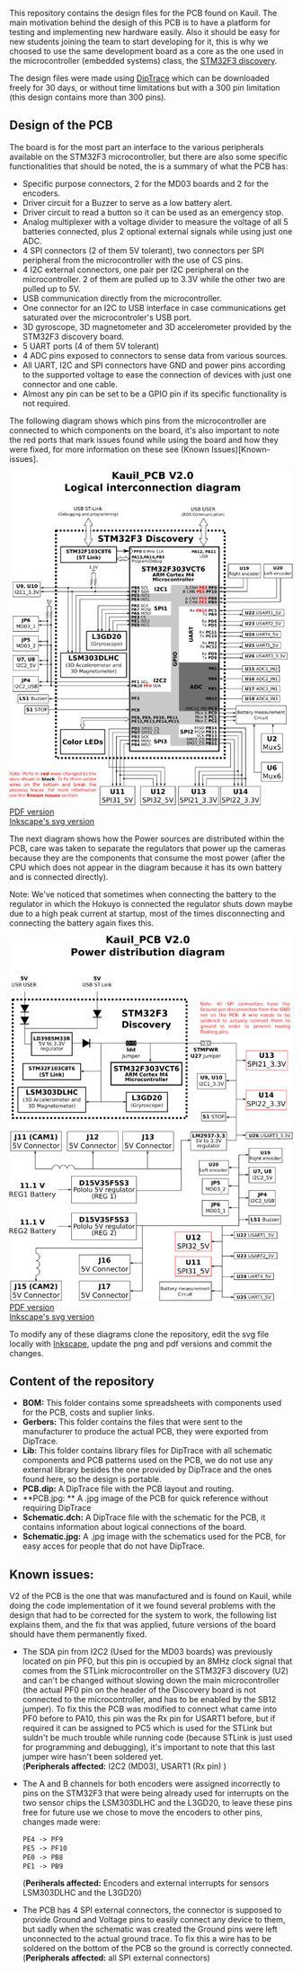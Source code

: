 This repository contains the design files for the PCB found on Kauil. The main motivation behind the desigh of this PCB is to have a platform for testing and implementing new hardware easily. Also it should be easy for new students joining the team to start developing for it, this is why we choosed to use the same development board as a core as the one used in the microcontroller (embedded systems) class, the [STM32F3 discovery](http://www.st.com/web/catalog/tools/FM116/SC959/SS1532/PF254044).

The design files were made using [DipTrace](http://diptrace.com/) which can be downloaded freely for 30 days, or without time limitations but with a 300 pin limitation (this design contains more than 300 pins).

## Design of the PCB

The board is for the most part an interface to the various peripherals available on the STM32F3 microcontroller,
but there are also some specific functionalities that should be noted, the is a summary of what the PCB has:

+ Specific purpose connectors, 2 for the MD03 boards and 2 for the encoders. 
+ Driver circuit for a Buzzer to serve as a low battery alert.
+ Driver circuit to read a button so it can be used as an emergency stop. 
+ Analog multiplexer with a voltage divider to measure the voltage of all 5 batteries connected, plus 2 optional
  external signals while using just one ADC.
+ 4 SPI connectors (2 of them 5V tolerant), two connectors per SPI peripheral from the microcontroller with the
  use of CS pins.
+ 4 I2C external connectors, one pair per I2C peripheral on the microcontroller. 2 of them are pulled up to 3.3V
  while the other two are pulled up to 5V.
+ USB communication directly from the microcontroller.
+ One connector for an I2C to USB interface in case communications get saturated over the microcontroler's USB 
  port.
+ 3D gyroscope, 3D magnetometer and 3D accelerometer provided by the STM32F3 discovery board.
+ 5 UART ports (4 of them 5V tolerant)
+ 4 ADC pins exposed to connectors to sense data from various sources.
+ All UART, I2C and SPI connectors have GND and power pins according to the supported voltage to ease the 
  connection of devices with just one connector and one cable.
+ Almost any pin can be set to be a GPIO pin if its specific functionality is not required.

The following diagram shows which pins from the microcontroller are connected to which components on the board,
it's also important to note the red ports that mark issues found while using the board and how they were fixed,
for more information on these see (Known Issues)[Known-issues].

![Logic diagram](images/logicalDiagram.png)  
[PDF version](images/logicalDiagram.pdf)  
[Inkscape's svg version](images/logicalDiagram.svg)

The next diagram shows how the Power sources are distributed within the PCB, care was taken to separate the
regulators that power up the cameras because they are the components that consume the most power (after the CPU
which does not appear in the diagram because it has its own battery and is connected directly).

Note: We've noticed that sometimes when connecting the battery to the regulator in which the Hokuyo is connected 
the regulator shuts down maybe due to a high peak current at startup, most of the times disconnecting and
connecting the battery again fixes this.

![Power distribution](images/powerDistribution.png)  
[PDF version](images/powerDistribution.pdf)  
[Inkscape's svg version](images/powerDistribution.svg)

To modify any of these diagrams clone the repository, edit the svg file locally with
[Inkscape](https://inkscape.org/), update the png and pdf versions and commit the changes.

## Content of the repository

+ **BOM:** This folder contains some spreadsheets with components used for the PCB, costs and suplier links.
+ **Gerbers:** This folder contains the files that were sent to the manufacturer to produce the actual PCB, they were exported from DipTrace.
+ **Lib:** This folder contains library files for DipTrace with all schematic components and PCB patterns used on the PCB, we do not use any external library besides the one provided by DipTrace and the ones found here, so the design is portable.
+ **PCB.dip:** A DipTrace file with the PCB layout and routing.
+ **PCB.jpg: ** A .jpg image of the PCB for quick reference without requiring DipTrace
+ **Schematic.dch:** A DipTrace file with the schematic for the PCB, it contains information about logical connections of the board.
+ **Schematic.jpg:** A .jpg image with the schematics used for the PCB, for easy acces for people that do not have DipTrace.

## Known issues:

V2 of the PCB is the one that was manufactured and is found on Kauil, while doing the code implementation of it we found several problems with the design that had to be corrected for the system to work, the following list explains them, and the fix that was applied, future versions of the board should have them permanently fixed.

* The SDA pin from I2C2 (Used for the MD03 boards) was previously located
  on pin PF0, but this pin is occupied by an 8MHz clock signal that comes
  from the STLink microcontroller on the STM32F3 discovery (U2) and can't
  be changed without slowing down the main microcontroller (the actual
  PF0 pin on the header of the Discovery board is not connected to the 
  microcontroller, and has to be enabled by the SB12 jumper). To fix this 
  the PCB was modified to connect what came into PF0 before to PA10, this 
  pin was the Rx pin for USART1 before, but if required it can be assigned 
  to PC5 which is used for the STLink but suldn't be much trouble while 
  running code (because STLink is just used for programming and debugging), 
  it's important to note that this last jumper wire hasn't been soldered yet.  
  (**Peripherals affected:** I2C2 (MD03), USART1 (Rx pin) )

* The A and B channels for both encoders were assigned incorrectly to pins
  on the STM32F3 that were being already used for interrupts on the two
  sensor chips the LSM303DLHC and the L3GD20, to leave these pins free 
  for future use we chose to move the encoders to other pins, changes made
  were:

      PE4 -> PF9
      PE5 -> PF10
      PE0 -> PB8
      PE1 -> PB9

  (**Periherals affected:** Encoders and external interrupts for sensors 
   LSM303DLHC and the L3GD20)

* The PCB has 4 SPI external connectors, the connector is supposed to 
  provide Ground and Voltage pins to easily connect any device to them,
  but sadly when the schematic was created the Ground pins were left
  unconnected to the actual ground trace. To fix this a wire has to be
  soldered on the bottom of the PCB so the ground is correctly connected.  
  (**Peripherals affected:** all SPI external connectors)

